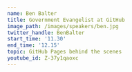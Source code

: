 ```yaml
---
name: Ben Balter
title: Government Evangelist at GitHub
image_path: /images/speakers/ben.jpg
twitter_handle: BenBalter
start_time: '11.30'
end_time: '12.15'
topic: GitHub Pages behind the scenes
youtube_id: Z-37y1qaoxc
---
```

